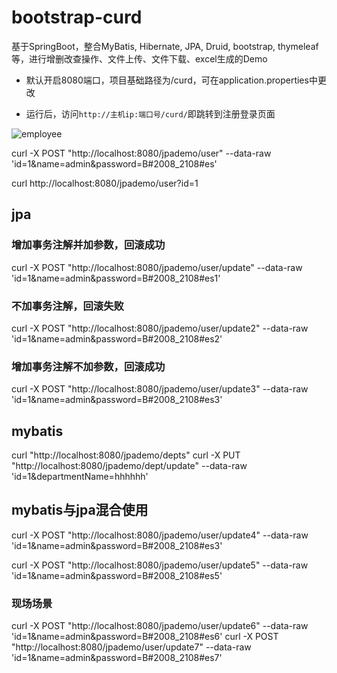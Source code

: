 # bootstrap-curd
基于SpringBoot，整合MyBatis, Hibernate, JPA, Druid, bootstrap, thymeleaf等，进行增删改查操作、文件上传、文件下载、excel生成的Demo


- 默认开启8080端口，项目基础路径为/curd，可在application.properties中更改

- 运行后，访问`http://主机ip:端口号/curd/`即跳转到注册登录页面

![employee](https://img-blog.csdnimg.cn/20200130082937376.png?x-oss-process=image/watermark,type_ZmFuZ3poZW5naGVpdGk,shadow_10,text_aHR0cHM6Ly9oYW5xdWFuLmJsb2cuY3Nkbi5uZXQ=,size_16,color_FFFFFF,t_70)

curl -X POST "http://localhost:8080/jpademo/user" --data-raw 'id=1&name=admin&password=B#2008_2108#es'

curl http://localhost:8080/jpademo/user?id=1

## jpa
### 增加事务注解并加参数，回滚成功
curl -X POST "http://localhost:8080/jpademo/user/update"  --data-raw 'id=1&name=admin&password=B#2008_2108#es1'

### 不加事务注解，回滚失败
curl -X POST "http://localhost:8080/jpademo/user/update2" --data-raw 'id=1&name=admin&password=B#2008_2108#es2'

### 增加事务注解不加参数，回滚成功
curl -X POST "http://localhost:8080/jpademo/user/update3" --data-raw 'id=1&name=admin&password=B#2008_2108#es3'

## mybatis
curl  "http://localhost:8080/jpademo/depts"
curl -X PUT "http://localhost:8080/jpademo/dept/update" --data-raw 'id=1&departmentName=hhhhhh'

## mybatis与jpa混合使用
curl -X POST "http://localhost:8080/jpademo/user/update4" --data-raw 'id=1&name=admin&password=B#2008_2108#es3'

curl -X POST "http://localhost:8080/jpademo/user/update5" --data-raw 'id=1&name=admin&password=B#2008_2108#es5'

### 现场场景
curl -X POST "http://localhost:8080/jpademo/user/update6" --data-raw 'id=1&name=admin&password=B#2008_2108#es6'
curl -X POST "http://localhost:8080/jpademo/user/update7" --data-raw 'id=1&name=admin&password=B#2008_2108#es7'